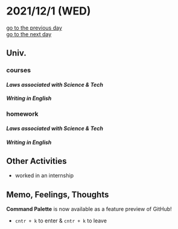 # 2021/12/1 (WED)

<div class="date_jumper">
  <a class="link_wrapper" href="../November/30th.md"><div class="button">go to the previous day</div></a>
  <a class="link_wrapper" href="./2nd.md"><div class="button">go to the next day</div></a>
</div>

## Univ.
### courses
#### *Laws associated with Science & Tech*

#### *Writing in English*

### homework
#### *Laws associated with Science & Tech*

#### *Writing in English*

## Other Activities
- worked in an internship

## Memo, Feelings, Thoughts
**Command Palette** is now available as a feature preview of GitHub!
- `cntr + k` to enter & `cntr + k` to leave
